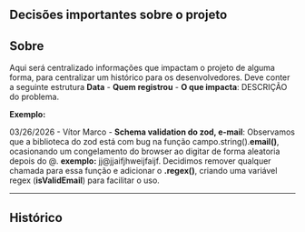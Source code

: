 ## Decisões importantes sobre o projeto

## Sobre

 Aqui será centralizado informações que impactam o projeto de alguma forma, para centralizar um histórico para os desenvolvedores. 
 Deve conter a seguinte estrutura **Data** - **Quem registrou** - **O que impacta**: DESCRIÇÃO do problema. 

 **Exemplo:** 

 03/26/2026 - Vítor Marco - **Schema validation do zod, e-mail**: Observamos que a biblioteca do zod está com bug na função 
 campo.string().**email()**, ocasionando um congelamento do browser ao digitar de forma aleatoria depois do @. **exemplo:** jj@jjaifjhweijfaijf.
 Decidimos remover qualquer chamada para essa função e adicionar o **.regex()**, criando uma variável regex (**isValidEmail**) para facilitar o uso.

 ---

 ## Histórico